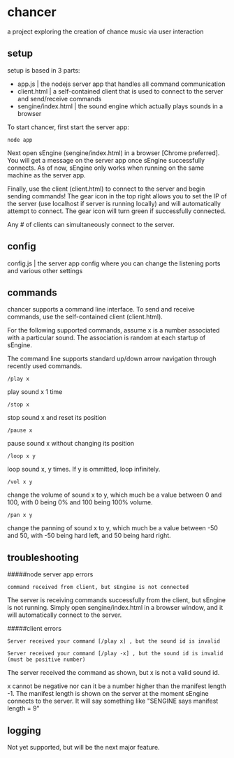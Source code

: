 # chancer
a project exploring the creation of chance music via user interaction

## setup
setup is based in 3 parts:<br>
+ app.js | the nodejs server app that handles all command communication<br>
+ client.html | a self-contained client that is used to connect to the server and send/receive commands<br>
+ sengine/index.html | the sound engine which actually plays sounds in a browser

To start chancer, first start the server app:<br>
<pre><code>node app</code></pre>

Next open sEngine (sengine/index.html) in a browser [Chrome preferred]. You will get a message on the server app once sEngine successfully connects. As of now, sEngine only works when running on the same machine as the server app.

Finally, use the client (client.html) to connect to the server and begin sending commands! The gear icon in the top right allows you to set the IP of the server (use localhost if server is running locally) and will automatically attempt to connect.  The gear icon will turn green if successfully connected.  

Any # of clients can simultaneously connect to the server.

## config
config.js | the server app config where you can change the listening ports and various other settings

## commands
chancer supports a command line interface. To send and receive commands, use the self-contained client (client.html). 

For the following supported commands, assume x is a number associated with a particular sound. The association is random at each startup of sEngine.

The command line supports standard up/down arrow navigation through recently used commands.

<pre><code>/play x</code></pre>
play sound x 1 time
<pre><code>/stop x</code></pre>
stop sound x and reset its position
<pre><code>/pause x</code></pre>
pause sound x without changing its position
<pre><code>/loop x y</code></pre>
loop sound x, y times. If y is ommitted, loop infinitely.
<pre><code>/vol x y</code></pre>
change the volume of sound x to y, which much be a value between 0 and 100, with 0 being 0% and 100 being 100% volume.
<pre><code>/pan x y</code></pre>
change the panning of sound x to y, which much be a value between -50 and 50, with -50 being hard left, and 50 being hard right.

## troubleshooting

#####node server app errors
<pre><code>command received from client, but sEngine is not connected</code></pre>
The server is receiving commands successfully from the client, but sEngine is not running. Simply open sengine/index.html in a browser window, and it will automatically connect to the server.

#####client errors
<pre><code>Server received your command [/play x] , but the sound id is invalid</code></pre>
<pre><code>Server received your command [/play -x] , but the sound id is invalid (must be positive number)</code></pre>
The server received the command as shown, but x is not a valid sound id.

x cannot be negative nor can it be a number higher than the manifest length -1. The manifest length is shown on the server at the moment sEngine connects to the server. It will say something like "SENGINE says manifest length = 9"


## logging
Not yet supported, but will be the next major feature.
